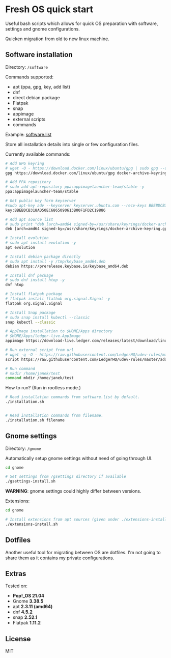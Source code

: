 # Fresh OS quick start

Useful bash scripts which allows for quick OS preparation with software, settings and gnome configurations.

Quicken migration from old to new linux machine.

## Software installation

Directory: `/software`

Commands supported:

- apt (ppa, gpg, key, add list)
- dnf
- direct debian package
- Flatpak
- snap
- appimage
- external scripts
- commands

Example: [software.list](/software/software.list)

Store all installation details into single or few configuration files.

Currently available commands:

```bash
# Add GPG keyring
# wget -O - https://download.docker.com/linux/ubuntu/gpg | sudo gpg --dearmor | sudo tee /usr/share/keyrings/docker-archive-keyring.gpg
gpg https://download.docker.com/linux/ubuntu/gpg docker-archive-keyring.gpg

# Add PPA repository
# sudo add-apt-repository ppa:appimagelauncher-team/stable -y
ppa:appimagelauncher-team/stable 

# Get public key form keyserver
#sudo apt-key adv --keyserver keyserver.ubuntu.com --recv-keys BBEBDCB318AD50EC6865090613B00F1FD2C19886
key:BBEBDCB318AD50EC6865090613B00F1FD2C19886 

# Add apt source list
# sudo print "deb [arch=amd64 signed-by=/usr/share/keyrings/docker-archive-keyring.gpg] https://download.docker.com/linux/ubuntu hirsute stable" > /etc/apt/sources.list.d/docker.list
deb [arch=amd64 signed-by=/usr/share/keyrings/docker-archive-keyring.gpg] https://download.docker.com/linux/ubuntu hirsute stable > docker.list

# Install evolution
# sudo apt install evolution -y
apt evolution

# Install debian package directly
# sudo apt install -y /tmp/keybase_amd64.deb
debian https://prerelease.keybase.io/keybase_amd64.deb

# Install dnf package
# sudo dnf install htop -y
dnf htop

# Install flatpak package
# flatpak install flathub org.signal.Signal -y
flatpak org.signal.Signal

# Install Snap package
# sudo snap install kubectl --classic
snap kubectl --classic

# AppImage installation to $HOME/Apps directory
# $HOME/Apps/ledger-live.AppImage
appimage https://download-live.ledger.com/releases/latest/download/linux ledger-live.AppImage

# Run external script from url
# wget -q -O - https://raw.githubusercontent.com/LedgerHQ/udev-rules/master/add_udev_rules.sh | sudo bash
script https://raw.githubusercontent.com/LedgerHQ/udev-rules/master/add_udev_rules.sh

# Run command
# mkdir /home/janek/test
command mkdir /home/janek/test
```

How to run? (Run in rootless mode.)

```bash
# Read installation commands from software.list by default.
./installation.sh


# Read installation commands from filename.
./installation.sh filename
```

## Gnome settings

Directory: `/gnome`

Automatically setup gnome settings without need of going through UI.

```bash
cd gnome

# Set settings from /gsettings directory if available
./gsettings-install.sh 
```

**WARNING**: gnome settings could highly differ between versions.

Extensions:

```bash
cd gnome

# Install extensions from apt sources (given under ./extensions-install.sh file)
./extensions-install.sh
```

## Dotfiles

Another useful tool for migrating between OS are dotfiles. I'm not going to share them as it contains my private
configurations.

## Extras

Tested on:

- **Pop!_OS 21.04**
- Gnome **3.38.5**
- apt **2.3.11 (amd64)**
- dnf **4.5.2**
- snap **2.52.1**
- Flatpak **1.11.2**

## License

MIT